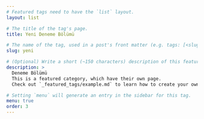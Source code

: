 ```yaml
---
# Featured tags need to have the `list` layout.
layout: list

# The title of the tag's page.
title: Yeni Deneme Bölümü

# The name of the tag, used in a post's front matter (e.g. tags: [<slug>]).
slug: yeni

# (Optional) Write a short (~150 characters) description of this featured tag.
description: >
  Deneme Bölümü
  This is a featured category, which have their own page.
  Check out `_featured_tags/example.md` to learn how to create your own.

# Setting `menu` will generate an entry in the sidebar for this tag.
menu: true
order: 3
---
```

